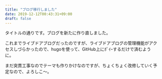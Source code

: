 ```yaml
---
title: "ブログ移行しました"
date: 2019-12-12T00:43:31+09:00
draft: false
---
```


タイトルの通りです。ブログを新たに作り直しました。

<!--more-->

これまでライブドアブログだったのですが、ライブドアブログの管理機能がアクセスしづらかったので、hugoを使って、GitHub上にﾎﾟｲｰするだけで済むように。

まだ突貫工事なのでテーマも作りかけなのですが、ちょくちょく改修していく予定なので、よろしこ〜。